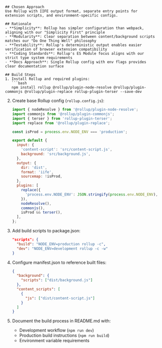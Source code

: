 ````
## Chosen Approach
Use Rollup with IIFE output format, separate entry points for extension scripts, and environment-specific configs.

## Rationale
- **Simplicity**: Rollup has simpler configuration than webpack, aligning with our "Simplicity First" principle
- **Modularity**: Clear separation between content/background scripts matches our "Do One Thing Well" philosophy
- **Testability**: Rollup's deterministic output enables easier verification of browser extension compatibility
- **Coding Standards**: Rollup's ES Module focus aligns with our strict type system requirements
- **Docs Approach**: Single Rollup config with env flags provides clear documentation surface

## Build Steps
1. Install Rollup and required plugins:
   ```bash
   npm install rollup @rollup/plugin-node-resolve @rollup/plugin-commonjs @rollup/plugin-replace rollup-plugin-terser --save-dev
````

2. Create base Rollup config (`rollup.config.js`):

   ```javascript
   import { nodeResolve } from '@rollup/plugin-node-resolve';
   import commonjs from '@rollup/plugin-commonjs';
   import { terser } from 'rollup-plugin-terser';
   import replace from '@rollup/plugin-replace';

   const isProd = process.env.NODE_ENV === 'production';

   export default {
     input: {
       'content-script': 'src/content-script.js',
       background: 'src/background.js',
     },
     output: {
       dir: 'dist',
       format: 'iife',
       sourcemap: !isProd,
     },
     plugins: [
       replace({
         'process.env.NODE_ENV': JSON.stringify(process.env.NODE_ENV),
       }),
       nodeResolve(),
       commonjs(),
       isProd && terser(),
     ],
   };
   ```

3. Add build scripts to package.json:

   ```json
   "scripts": {
     "build": "NODE_ENV=production rollup -c",
     "dev": "NODE_ENV=development rollup -c -w"
   }
   ```

4. Configure manifest.json to reference built files:

   ```json
   {
     "background": {
       "scripts": ["dist/background.js"]
     },
     "content_scripts": [
       {
         "js": ["dist/content-script.js"]
       }
     ]
   }
   ```

5. Document the build process in README.md with:
   - Development workflow (`npm run dev`)
   - Production build instructions (`npm run build`)
   - Environment variable requirements

```

```
